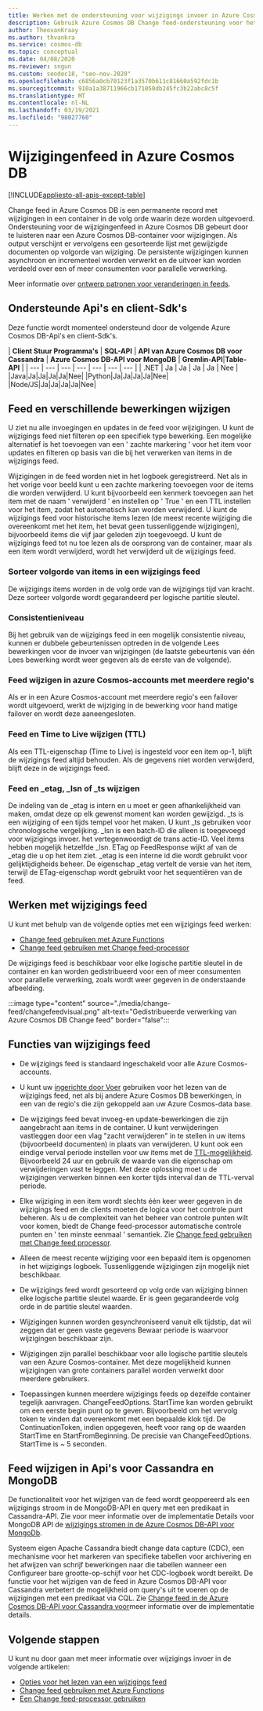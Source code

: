 ```yaml
---
title: Werken met de ondersteuning voor wijzigings invoer in Azure Cosmos DB
description: Gebruik Azure Cosmos DB Change feed-ondersteuning voor het bijhouden van wijzigingen in documenten, verwerking op basis van gebeurtenissen, zoals triggers, en houd caches en analyse systemen up-to-date
author: TheovanKraay
ms.author: thvankra
ms.service: cosmos-db
ms.topic: conceptual
ms.date: 04/08/2020
ms.reviewer: sngun
ms.custom: seodec18, "seo-nov-2020"
ms.openlocfilehash: c6856a0cb70123f1a3570b611c81660a592fdc1b
ms.sourcegitcommit: 910a1a38711966cb171050db245fc3b22abc8c5f
ms.translationtype: MT
ms.contentlocale: nl-NL
ms.lasthandoff: 03/19/2021
ms.locfileid: "98027760"
---
```

# <a name="change-feed-in-azure-cosmos-db"></a>Wijzigingenfeed in Azure Cosmos DB
[!INCLUDE[appliesto-all-apis-except-table](includes/appliesto-all-apis-except-table.md)]

Change feed in Azure Cosmos DB is een permanente record met wijzigingen in een container in de volg orde waarin deze worden uitgevoerd. Ondersteuning voor de wijzigingenfeed in Azure Cosmos DB gebeurt door te luisteren naar een Azure Cosmos DB-container voor wijzigingen. Als output verschijnt er vervolgens een gesorteerde lijst met gewijzigde documenten op volgorde van wijziging. De persistente wijzigingen kunnen asynchroon en incrementeel worden verwerkt en de uitvoer kan worden verdeeld over een of meer consumenten voor parallelle verwerking.

Meer informatie over [ontwerp patronen voor veranderingen in feeds](change-feed-design-patterns.md).

## <a name="supported-apis-and-client-sdks"></a>Ondersteunde Api's en client-Sdk's

Deze functie wordt momenteel ondersteund door de volgende Azure Cosmos DB-Api's en client-Sdk's.

| **Client Stuur Programma's** | **SQL-API** | **API van Azure Cosmos DB voor Cassandra** | **Azure Cosmos DB-API voor MongoDB** | **Gremlin-API**|**Table-API** |
| --- | --- | --- | --- | --- | --- | --- |
| .NET | Ja | Ja | Ja | Ja | Nee |
|Java|Ja|Ja|Ja|Ja|Nee|
|Python|Ja|Ja|Ja|Ja|Nee|
|Node/JS|Ja|Ja|Ja|Ja|Nee|

## <a name="change-feed-and-different-operations"></a>Feed en verschillende bewerkingen wijzigen

U ziet nu alle invoegingen en updates in de feed voor wijzigingen. U kunt de wijzigings feed niet filteren op een specifiek type bewerking. Een mogelijke alternatief is het toevoegen van een ' zachte markering ' voor het item voor updates en filteren op basis van die bij het verwerken van items in de wijzigings feed.

Wijzigingen in de feed worden niet in het logboek geregistreerd. Net als in het vorige voor beeld kunt u een zachte markering toevoegen voor de items die worden verwijderd. U kunt bijvoorbeeld een kenmerk toevoegen aan het item met de naam ' verwijderd ' en instellen op ' True ' en een TTL instellen voor het item, zodat het automatisch kan worden verwijderd. U kunt de wijzigings feed voor historische items lezen (de meest recente wijziging die overeenkomt met het item, het bevat geen tussenliggende wijzigingen), bijvoorbeeld items die vijf jaar geleden zijn toegevoegd. U kunt de wijzigings feed tot nu toe lezen als de oorsprong van de container, maar als een item wordt verwijderd, wordt het verwijderd uit de wijzigings feed.

### <a name="sort-order-of-items-in-change-feed"></a>Sorteer volgorde van items in een wijzigings feed

De wijzigings items worden in de volg orde van de wijzigings tijd van kracht. Deze sorteer volgorde wordt gegarandeerd per logische partitie sleutel.

### <a name="consistency-level"></a>Consistentieniveau

Bij het gebruik van de wijzigings feed in een mogelijk consistentie niveau, kunnen er dubbele gebeurtenissen optreden in de volgende Lees bewerkingen voor de invoer van wijzigingen (de laatste gebeurtenis van één Lees bewerking wordt weer gegeven als de eerste van de volgende).

### <a name="change-feed-in-multi-region-azure-cosmos-accounts"></a>Feed wijzigen in azure Cosmos-accounts met meerdere regio's

Als er in een Azure Cosmos-account met meerdere regio's een failover wordt uitgevoerd, werkt de wijziging in de bewerking voor hand matige failover en wordt deze aaneengesloten.

### <a name="change-feed-and-time-to-live-ttl"></a>Feed en Time to Live wijzigen (TTL)

Als een TTL-eigenschap (Time to Live) is ingesteld voor een item op-1, blijft de wijzigings feed altijd behouden. Als de gegevens niet worden verwijderd, blijft deze in de wijzigings feed.  

### <a name="change-feed-and-_etag-_lsn-or-_ts"></a>Feed en _etag, _lsn of _ts wijzigen

De indeling van de _etag is intern en u moet er geen afhankelijkheid van maken, omdat deze op elk gewenst moment kan worden gewijzigd. _ts is een wijziging of een tijds tempel voor het maken. U kunt _ts gebruiken voor chronologische vergelijking. _lsn is een batch-ID die alleen is toegevoegd voor wijzigings invoer. het vertegenwoordigt de trans actie-ID. Veel items hebben mogelijk hetzelfde _lsn. ETag op FeedResponse wijkt af van de _etag die u op het item ziet. _etag is een interne id die wordt gebruikt voor gelijktijdigheids beheer. De eigenschap _etag vertelt de versie van het item, terwijl de ETag-eigenschap wordt gebruikt voor het sequentiëren van de feed.

## <a name="working-with-change-feed"></a>Werken met wijzigings feed

U kunt met behulp van de volgende opties met een wijzigings feed werken:

* [Change feed gebruiken met Azure Functions](change-feed-functions.md)
* [Change feed gebruiken met Change feed-processor](change-feed-processor.md) 

De wijzigings feed is beschikbaar voor elke logische partitie sleutel in de container en kan worden gedistribueerd voor een of meer consumenten voor parallelle verwerking, zoals wordt weer gegeven in de onderstaande afbeelding.

:::image type="content" source="./media/change-feed/changefeedvisual.png" alt-text="Gedistribueerde verwerking van Azure Cosmos DB Change feed" border="false":::

## <a name="features-of-change-feed"></a>Functies van wijzigings feed

* De wijzigings feed is standaard ingeschakeld voor alle Azure Cosmos-accounts.

* U kunt uw [ingerichte door Voer](request-units.md) gebruiken voor het lezen van de wijzigings feed, net als bij andere Azure Cosmos DB bewerkingen, in een van de regio's die zijn gekoppeld aan uw Azure Cosmos-data base.

* De wijzigings feed bevat invoeg-en update-bewerkingen die zijn aangebracht aan items in de container. U kunt verwijderingen vastleggen door een vlag "zacht verwijderen" in te stellen in uw items (bijvoorbeeld documenten) in plaats van verwijderen. U kunt ook een eindige verval periode instellen voor uw items met de [TTL-mogelijkheid](time-to-live.md). Bijvoorbeeld 24 uur en gebruik de waarde van die eigenschap om verwijderingen vast te leggen. Met deze oplossing moet u de wijzigingen verwerken binnen een korter tijds interval dan de TTL-verval periode.

* Elke wijziging in een item wordt slechts één keer weer gegeven in de wijzigings feed en de clients moeten de logica voor het controle punt beheren. Als u de complexiteit van het beheer van controle punten wilt voor komen, biedt de Change feed-processor automatische controle punten en ' ten minste eenmaal ' semantiek. Zie [Change feed gebruiken met Change feed processor](change-feed-processor.md).

* Alleen de meest recente wijziging voor een bepaald item is opgenomen in het wijzigings logboek. Tussenliggende wijzigingen zijn mogelijk niet beschikbaar.

* De wijzigings feed wordt gesorteerd op volg orde van wijziging binnen elke logische partitie sleutel waarde. Er is geen gegarandeerde volg orde in de partitie sleutel waarden.

* Wijzigingen kunnen worden gesynchroniseerd vanuit elk tijdstip, dat wil zeggen dat er geen vaste gegevens Bewaar periode is waarvoor wijzigingen beschikbaar zijn.

* Wijzigingen zijn parallel beschikbaar voor alle logische partitie sleutels van een Azure Cosmos-container. Met deze mogelijkheid kunnen wijzigingen van grote containers parallel worden verwerkt door meerdere gebruikers.

* Toepassingen kunnen meerdere wijzigings feeds op dezelfde container tegelijk aanvragen. ChangeFeedOptions. StartTime kan worden gebruikt om een eerste begin punt op te geven. Bijvoorbeeld om het vervolg token te vinden dat overeenkomt met een bepaalde klok tijd. De ContinuationToken, indien opgegeven, heeft voor rang op de waarden StartTime en StartFromBeginning. De precisie van ChangeFeedOptions. StartTime is ~ 5 seconden.

## <a name="change-feed-in-apis-for-cassandra-and-mongodb"></a>Feed wijzigen in Api's voor Cassandra en MongoDB

De functionaliteit voor het wijzigen van de feed wordt geoppereerd als een wijzigings stroom in de MongoDB-API en query met een predikaat in Cassandra-API. Zie voor meer informatie over de implementatie Details voor MongoDB API de [wijzigings stromen in de Azure Cosmos DB-API voor MongoDb](mongodb-change-streams.md).

Systeem eigen Apache Cassandra biedt change data capture (CDC), een mechanisme voor het markeren van specifieke tabellen voor archivering en het afwijzen van schrijf bewerkingen naar die tabellen wanneer een Configureer bare grootte-op-schijf voor het CDC-logboek wordt bereikt. De functie voor het wijzigen van de feed in Azure Cosmos DB-API voor Cassandra verbetert de mogelijkheid om query's uit te voeren op de wijzigingen met een predikaat via CQL. Zie [Change feed in de Azure Cosmos DB-API voor Cassandra voor](cassandra-change-feed.md)meer informatie over de implementatie details.

## <a name="next-steps"></a>Volgende stappen

U kunt nu door gaan met meer informatie over wijzigings invoer in de volgende artikelen:

* [Opties voor het lezen van een wijzigings feed](read-change-feed.md)
* [Change feed gebruiken met Azure Functions](change-feed-functions.md)
* [Een Change feed-processor gebruiken](change-feed-processor.md)
